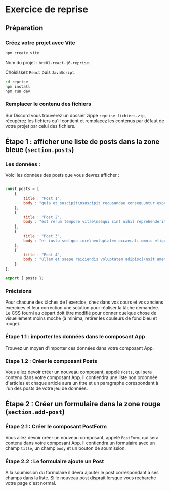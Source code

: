 # Exercice de reprise

## Préparation

### Créez votre projet avec Vite

```sh
npm create vite
```

Nom du projet : `bre01-react-j6-reprise`.

Choisissez `React` puis `JavaScript`.

```sh
cd reprise
npm install
npm run dev
``` 

### Remplacer le contenu des fichiers

Sur Discord vous trouverez un dossier zippé `reprise-fichiers.zip`, récupérez les fichiers qu'il contient et remplacez les contenus par défaut de votre projet par celui des fichiers.


## Étape 1 : afficher une liste de posts dans la zone bleue (`section.posts`)

### Les données :

Voici les données des posts que vous devrez afficher :

```js

const posts = [
	{
		title : "Post 1",
		body : "quia et suscipit\nsuscipit recusandae consequuntur expedita et cum\nreprehenderit molestiae ut ut quas totam\nnostrum rerum est autem sunt rem eveniet architecto"
	},
	{
		title : "Post 2",
		body : "est rerum tempore vitae\nsequi sint nihil reprehenderit dolor beatae ea dolores neque\nfugiat blanditiis voluptate porro vel nihil molestiae ut reiciendis\nqui aperiam non debitis possimus qui neque nisi nulla"
	},
	{
		title : "Post 3",
		body : "et iusto sed quo iure\nvoluptatem occaecati omnis eligendi aut ad\nvoluptatem doloribus vel accusantium quis pariatur\nmolestiae porro eius odio et labore et velit aut"
	},
	{
		title : "Post 4",
		body : "ullam et saepe reiciendis voluptatem adipisci\nsit amet autem assumenda provident rerum culpa\nquis hic commodi nesciunt rem tenetur doloremque ipsam iure\nquis sunt voluptatem rerum illo velit"
	}
];

export { posts };

```

### Précisions

Pour chacune des tâches de l'exercice, chez dans vos cours et vos anciens exercices et leur correction une solution pour réaliser la tâche demandée. Le CSS fourni au départ doit être modifié pour donner quelque chose de visuellement moins moche (à minima, retirer les couleurs de fond bleu et rouge).

### Étape 1.1 : importer les données dans le composant App

Trouvez un moyen d'importer ces données dans votre composant App.

### Etape 1.2 : Créer le composant Posts

Vous allez devoir créer un nouveau composant, appelé `Posts`, qui sera contenu dans votre composant App. Il contiendra une liste non ordonnée d'articles et chaque article aura un titre et un paragraphe corespondant à l'un des posts de votre jeu de données.


## Étape 2 : Créer un formulaire dans la zone rouge (`section.add-post`)

### Étape 2.1 : Créer le composant PostForm

Vous allez devoir créer un nouveau composant, appelé `PostForm`, qui sera contenu dans votre composant App. Il contiendra un formulaire avec un champ `title`, un champ `body` et un bouton de soumission.

### Étape 2.2 : Le formulaire ajoute un Post

À la soumission du formulaire il devra ajouter le post correspondant à ses champs dans la liste. Si le nouveau post disprait lorsque vous recharche votre page c'est normal.